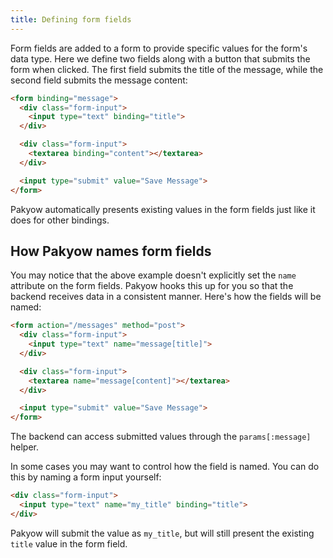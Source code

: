 ```yaml
---
title: Defining form fields
---
```


Form fields are added to a form to provide specific values for the form's data type. Here we define two fields along with a button that submits the form when clicked. The first field submits the title of the message, while the second field submits the message content:

```html
<form binding="message">
  <div class="form-input">
    <input type="text" binding="title">
  </div>

  <div class="form-input">
    <textarea binding="content"></textarea>
  </div>

  <input type="submit" value="Save Message">
</form>
```

Pakyow automatically presents existing values in the form fields just like it does for other bindings.

## How Pakyow names form fields

You may notice that the above example doesn't explicitly set the `name` attribute on the form fields. Pakyow hooks this up for you so that the backend receives data in a consistent manner. Here's how the fields will be named:

```html
<form action="/messages" method="post">
  <div class="form-input">
    <input type="text" name="message[title]">
  </div>

  <div class="form-input">
    <textarea name="message[content]"></textarea>
  </div>

  <input type="submit" value="Save Message">
</form>
```

The backend can access submitted values through the `params[:message]` helper.

In some cases you may want to control how the field is named. You can do this by naming a form input yourself:

```html
<div class="form-input">
  <input type="text" name="my_title" binding="title">
</div>
```

Pakyow will submit the value as `my_title`, but will still present the existing `title` value in the form field.
